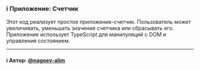 ### ℹ️ Приложение: Счетчик
Этот код реализует простое приложение-счетчик.
Пользователь может увеличивать, уменьшать значение счетчика или сбрасывать его.
Приложение использует TypeScript для манипуляций с DOM и управления состоянием.

-----
#### ℹ️ Автор: [@nagoev-alim](https://github.com/nagoev-alim)

